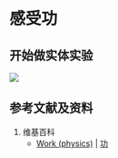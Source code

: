 # 感受功

## 开始做实体实验

![](/images/能量/功，能量和简单的机器/感受功/1a1.jpg)

## 参考文献及资料

1. 维基百科
	- [Work (physics)](https://en.wikipedia.org/wiki/Work_(physics)) | [功](https://zh.wikipedia.org/wiki/功) 